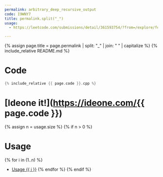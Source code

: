 ```yaml
---
permalink: arbitrary_deep_recursive_output
code: I9WNY7
title: permalink.split("_")
usage:
  - https://leetcode.com/submissions/detail/361593754/?from=/explore/featured/card/july-leetcoding-challenge/544/week-1-july-1st-july-7th/3379/

---
```

{% assign page.title = page.permalink | split: "_" | join: " " | capitalize %}
{% include_relative README.md %}
# Code
```cpp
{% include_relative {{ page.code }}.cpp %}
```

# [Ideone it!](https://ideone.com/{{ page.code }})

{% assign n = usage.size %}
{% if n > 0 %}
# Usage
{% for i in (1..n) %}
 - [Usage {{ i }}]({{usage[i-1]}})
{% endfor %}
{% endif %}
